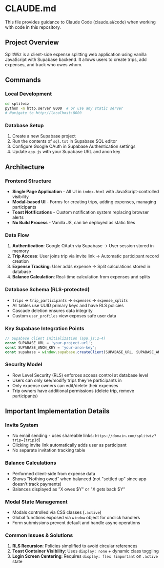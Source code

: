 # CLAUDE.md

This file provides guidance to Claude Code (claude.ai/code) when working with code in this repository.

## Project Overview

SplitWiz is a client-side expense splitting web application using vanilla JavaScript with Supabase backend. It allows users to create trips, add expenses, and track who owes whom.

## Commands

### Local Development
```bash
cd splitwiz
python -m http.server 8000  # or use any static server
# Navigate to http://localhost:8000
```

### Database Setup
1. Create a new Supabase project
2. Run the contents of `sql.txt` in Supabase SQL editor
3. Configure Google OAuth in Supabase Authentication settings
4. Update `app.js` with your Supabase URL and anon key

## Architecture

### Frontend Structure
- **Single Page Application** - All UI in `index.html` with JavaScript-controlled visibility
- **Modal-based UI** - Forms for creating trips, adding expenses, managing participants
- **Toast Notifications** - Custom notification system replacing browser alerts
- **No Build Process** - Vanilla JS, can be deployed as static files

### Data Flow
1. **Authentication**: Google OAuth via Supabase → User session stored in memory
2. **Trip Access**: User joins trip via invite link → Automatic participant record creation
3. **Expense Tracking**: User adds expense → Split calculations stored in database
4. **Balance Calculation**: Real-time calculation from expenses and splits

### Database Schema (RLS-protected)
- `trips` → `trip_participants` → `expenses` → `expense_splits`
- All tables use UUID primary keys and have RLS policies
- Cascade deletion ensures data integrity
- Custom `user_profiles` view exposes safe user data

### Key Supabase Integration Points
```javascript
// Supabase client initialization (app.js:2-4)
const SUPABASE_URL = 'your-project-url';
const SUPABASE_ANON_KEY = 'your-anon-key';
const supabase = window.supabase.createClient(SUPABASE_URL, SUPABASE_ANON_KEY);
```

### Security Model
- Row Level Security (RLS) enforces access control at database level
- Users can only see/modify trips they're participants in
- Only expense owners can edit/delete their expenses
- Trip owners have additional permissions (delete trip, remove participants)

## Important Implementation Details

### Invite System
- No email sending - uses shareable links: `https://domain.com/splitwiz?trip={tripId}`
- Clicking invite link automatically adds user as participant
- No separate invitation tracking table

### Balance Calculations
- Performed client-side from expense data
- Shows "Nothing owed" when balanced (not "settled up" since app doesn't track payments)
- Balances displayed as "X owes $Y" or "X gets back $Y"

### Modal State Management
- Modals controlled via CSS classes (`.active`)
- Global functions exposed via `window` object for onclick handlers
- Form submissions prevent default and handle async operations

### Common Issues & Solutions
1. **RLS Recursion**: Policies simplified to avoid circular references
2. **Toast Container Visibility**: Uses `display: none` + dynamic class toggling
3. **Login Screen Centering**: Requires `display: flex !important` on `.active` state
